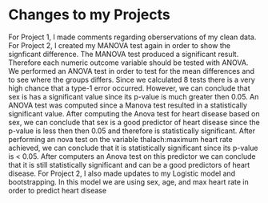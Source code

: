 # Changes to my Projects 
For Project 1, I made comments regarding oberservations of my clean data. 
For Project 2,  I created my MANOVA test again in order to show the signficant difference. The MANOVA test produced a significant result. Therefore each numeric outcome variable should be tested with ANOVA. We performed an ANOVA test in order to test for the mean differences and to see where the groups differs. Since we calculated 8 tests there is a very high chance that a type-1 error occurred. However, we can conclude that sex is has a significant value since its p-value is much greater then 0.05. An ANOVA test was computed since a Manova test resulted in a statistically significant value. After computing the Anova test for heart disease based on sex, we can conclude that sex is a good predictor of heart disease since the p-value is less then then 0.05 and therefore is statistically significant. After performing an nova test on the variable thalach:maximum heart rate achieved, we can conclude that it is  statistically significant since its p-value is < 0.05. After computers an Anova test on this predictor we can conclude that it is still statistically significant and can be a good predictors of heart disease. 
For Project 2, I also made updates to my Logistic model and bootstrapping. In this model we are using sex, age, and max heart rate in order to predict heart disease

